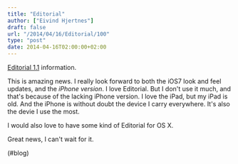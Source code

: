 ```yaml
---
title: "Editorial"
author: ["Eivind Hjertnes"]
draft: false
url: "/2014/04/16/Editorial/100"
type: "post"
date: 2014-04-16T02:00:00+02:00
---
```


[Editorial
1.1](http://omz-forums.appspot.com/editorial/post/5900430768865280) information.

This is amazing news. I really look forward to both the iOS7 look and
feel updates, and the _iPhone version_. I love Editorial. But I don't
use it much, and that's because of the lacking iPhone version. I love
the iPad, but my iPad is old. And the iPhone is without doubt the device
I carry everywhere. It's also the devie I use the most.

I would also love to have some kind of Editorial for OS X.

Great news, I can't wait for it.

(#blog)
